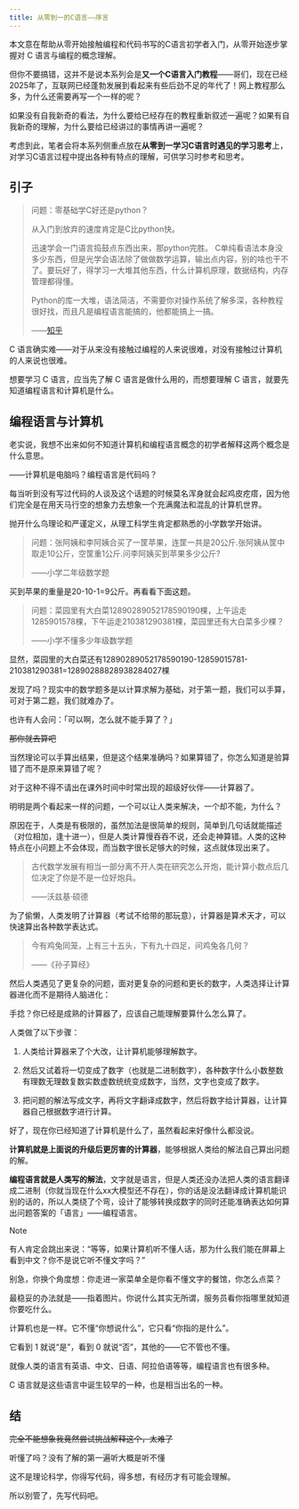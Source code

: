 ```yaml
---
title: 从零到一的C语言——序言
---
```


本文意在帮助从零开始接触编程和代码书写的C语言初学者入门，从零开始逐步掌握对 C 语言与编程的概念理解。

但你不要搞错，这并不是说本系列会是**又一个C语言入门教程**——哥们，现在已经2025年了，互联网已经蓬勃发展到看起来有些后劲不足的年代了！网上教程那么多，为什么还需要再写一个一样的呢？

如果没有自我新奇的看法，为什么要给已经存在的教程重新叙述一遍呢？如果有自我新奇的理解，为什么要给已经讲过的事情再讲一遍呢？

考虑到此，笔者会将本系列侧重点放在**从零到一学习C语言时遇见的学习思考**上，对学习C语言过程中提出各种有特点的理解，可供学习时参考和思考。

## 引子

> 问题：零基础学C好还是python？
>
> 从入门到放弃的速度肯定是C比python快。
> 
> 迅速学会一门语言捣鼓点东西出来，那python完胜。
> C单纯看语法本身没多少东西，但是光学会语法除了做做数学运算，输出点内容，别的啥也干不了。要玩好了，得学习一大堆其他东西，什么计算机原理，数据结构，内存管理都得懂。
> 
> Python的库一大堆，语法简洁，不需要你对操作系统了解多深，各种教程很好找，而且凡是编程语言能搞的，他都能搞上一搞。
>
> ——[知乎](https://www.zhihu.com/question/292617457/answer/481662740)

C 语言确实难——对于从来没有接触过编程的人来说很难，对没有接触过计算机的人来说也很难。

想要学习 C 语言，应当先了解 C 语言是做什么用的，而想要理解 C 语言，就要先知道编程语言和计算机是什么。

## 编程语言与计算机
老实说，我想不出来如何不知道计算机和编程语言概念的初学者解释这两个概念是什么意思。

——计算机是电脑吗？编程语言是代码吗？

每当听到没有写过代码的人谈及这个话题的时候莫名浑身就会起鸡皮疙瘩，因为他们完全是在用天马行空的想象力去想象一个充满魔法和混乱的计算机世界。

抛开什么鸟理论和严谨定义，从理工科学生肯定都熟悉的小学数学开始讲。

> 问题：张阿姨和李阿姨合买了一筐苹果，连筐一共是20公斤.张阿姨从筐中取走10公斤，空筐重1公斤.问李阿姨买到苹果多少公斤?
>
> ——小学二年级数学题

买到苹果的重量是20-10-1=9公斤。再看看下面这题。

> 问题：菜园里有大白菜12890289052178590190棵，上午运走1285901578棵，下午运走210381290381棵，菜园里还有大白菜多少棵？
>
> ——小学不懂多少年级数学题

显然，菜园里的大白菜还有12890289052178590190-12859015781-210381290381=12890288828938284027棵

发现了吗？现实中的数学题多是以计算求解为基础，对于第一题，我们可以手算，可对于第二题，我们就难办了。

也许有人会问：「可以啊，怎么就不能手算了？」

~~那你就去算吧~~

当然理论可以手算出结果，但是这个结果准确吗？如果算错了，你怎么知道是验算错了而不是原来算错了呢？

对于这种不得不请出在课外时间中时常出现的超级好伙伴——计算器了。

明明是两个看起来一样的问题，一个可以让人类来解决，一个却不能，为什么？

原因在于，人类是有极限的，虽然加法是很简单的规则，简单到几句话就能描述（对位相加，逢十进一），但是人类计算慢吞吞不说，还会走神算错。人类的这种特点在小问题上不会体现，而当数字很长足够大的时候，这点就体现出来了。

> 古代数学发展有相当一部分离不开人类在研究怎么开炮，能计算小数点后几位决定了你是不是一位好炮兵。
>
> ——沃兹基·硕德

为了偷懒，人类发明了计算器（考试不给带的那玩意），计算器是算术天才，可以快速算出各种数学表达式。

> 今有鸡兔同笼，上有三十五头，下有九十四足，问鸡兔各几何？
>
> ——《孙子算经》

然后人类遇见了更复杂的问题，面对更复杂的问题和更长的数字，人类选择让计算器进化而不是期待人脑进化：

手捻？你已经是成熟的计算器了，应该自己能理解要算什么怎么算了。

人类做了以下步骤：

1. 人类给计算器来了个大改，让计算机能够理解数字。

2. 然后又试着将一切变成了数字（也就是二进制数字），各种数字什么小数整数有理数无理数复数实数虚数统统变成数字，当然，文字也变成了数字。

3. 把问题的解法写成文字，再将文字翻译成数字，然后将数字给计算器，让计算器自己根据数字进行计算。

好了，现在你已经知道了计算机是什么了，虽然看起来好像什么都没说。

**计算机就是上面说的升级后更厉害的计算器**，能够根据人类给的解法自己算出问题的解。

**编程语言就是人类写的解法**，文字就是语言，但是人类还没办法把人类的语言翻译成二进制（你就当现在什么xx大模型还不存在），你的话是没法翻译成计算机能识别的话的，所以人类绕了个弯，设计了能够转换成数字的同时还能准确表达如何算出问题答案的「语言」——编程语言。

> [!note]
> 有人肯定会跳出来说：“等等，如果计算机听不懂人话，那为什么我们能在屏幕上看到中文？你不是说它听不懂文字吗？”
> 
> 别急，你换个角度想：你走进一家菜单全是你看不懂文字的餐馆，你怎么点菜？
> 
> 最稳妥的办法就是——指着图片。你说什么其实无所谓，服务员看你指哪里就知道你要吃什么。
> 
> 计算机也是一样。它不懂“你想说什么”，它只看“你指的是什么”。
> 
> 它看到 1 就说“是”，看到 0 就说“否”，其他的——它不管也不懂。

就像人类的语言有英语、中文、日语、阿拉伯语等等，编程语言也有很多种。

C 语言就是这些语言中诞生较早的一种，也是相当出名的一种。

## 结

~~完全不能想象我竟然尝试挑战解释这个，太难了~~

听懂了吗？没有了解的第一遍听大概是听不懂

这不是理论科学，你得写代码，得多想，有经历才有可能会理解。

所以别管了，先写代码吧。

